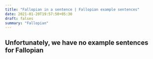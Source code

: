 ```yaml
---
title: "Fallopian in a sentence | Fallopian example sentences"
date: 2021-01-20T19:57:50+05:30
draft: falses
summary: "Fallopian"
---
```

## Unfortunately, we have no example sentences for Fallopian                 
